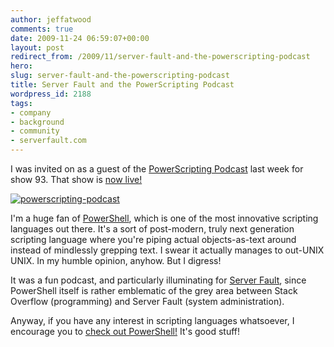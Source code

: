 ```yaml
---
author: jeffatwood
comments: true
date: 2009-11-24 06:59:07+00:00
layout: post
redirect_from: /2009/11/server-fault-and-the-powerscripting-podcast
hero:
slug: server-fault-and-the-powerscripting-podcast
title: Server Fault and the PowerScripting Podcast
wordpress_id: 2188
tags:
- company
- background
- community
- serverfault.com
---
```



I was invited on as a guest of the [PowerScripting Podcast](http://powerscripting.wordpress.com/) last week for show 93. That show is [now live!](http://powerscripting.wordpress.com/2009/11/22/episode-93-jeff-atwood-tells-us-rock-hard-awesome-will-create-teleportation-and-we-talk-about-serverfault/)



[![powerscripting-podcast](http://blog.stackoverflow.com/wp-content/uploads/powerscripting-podcast.jpg)](http://powerscripting.wordpress.com/2009/11/22/episode-93-jeff-atwood-tells-us-rock-hard-awesome-will-create-teleportation-and-we-talk-about-serverfault/)



I'm a huge fan of [PowerShell](http://en.wikipedia.org/wiki/Windows_PowerShell), which is one of the most innovative scripting languages out there.  It's a sort of post-modern, truly next generation scripting language where you're piping actual objects-as-text around instead of mindlessly grepping text. I swear it actually manages to out-UNIX UNIX. In my humble opinion, anyhow. But I digress!



It was a fun podcast, and particularly illuminating for [Server Fault](http://serverfault.com), since PowerShell itself is rather emblematic of the grey area between Stack Overflow (programming) and Server Fault (system administration).



Anyway, if you have any interest in scripting languages whatsoever, I encourage you to [check out PowerShell!](http://technet.microsoft.com/en-us/scriptcenter/dd742419.aspx) It's good stuff!

